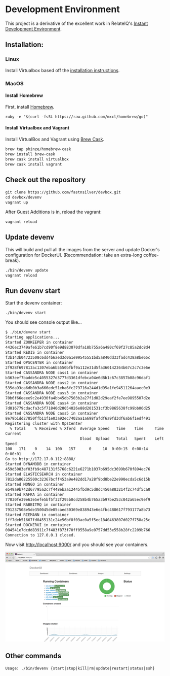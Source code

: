 # Development Environment

This project is a derivative of the excellent work in RelateIQ's [Instant Development Environment](https://github.com/relateiq/docker_public).

## Installation:

### Linux

Install Virtualbox based off the [installation instructions](https://www.virtualbox.org/wiki/Linux_Downloads).

### MacOS

#### Install Homebrew

First, install [Homebrew](http://brew.sh/).

```
ruby -e "$(curl -fsSL https://raw.github.com/mxcl/homebrew/go)"
```

#### Install Virtualbox and Vagrant

Install VirtualBox and Vagrant using [Brew Cask](https://github.com/phinze/homebrew-cask).

```
brew tap phinze/homebrew-cask
brew install brew-cask
brew cask install virtualbox
brew cask install vagrant
```

## Check out the repository

```
git clone https://github.com/fastnsilver/devbox.git
cd devbox/devenv
vagrant up
```

After Guest Additions is in, reload the vagrant:

```
vagrant reload
```

## Update devenv

This will build and pull all the images from the server and update Docker's configuration for DockerUI.
(Recommendation: take an extra-long coffee-break).

```
./bin/devenv update
vagrant reload
```

## Run devenv start

Start the devenv container:

```
./bin/devenv start
```

You should see console output like...

```
$ ./bin/devenv start
Starting applications...
Started ZOOKEEPER in container 4436ec3749afe61b7cd90f8e9d883070dfa18b755a6a480cf69f27c85a2dc8d4
Started REDIS in container f3b143b04723508c6dd4b6aed3d0a1e99545551bd5a840dd33fadc438a8be65c
Started OPSCENTER in container 2f928f697813ac1307eba6b5550bfbf9a112e31d5fa360142364b67c2c7c3e6e
Started CASSANDRA NODE cass1 in container b363eef7badde5c4055327d3777d3361dfebca04e6d8b1c67c3857b08c96daf1
Started CASSANDRA NODE cass2 in container 535da93ca6db0b3a666edc51eba6fc279716a244d1d95a1fe94511264aaec0e3
Started CASSANDRA NODE cass3 in container 70b6f66eeee9c2e4930fa4bb45db7503b2a27f1d02d29eaf2fe7ee9895507d2e
Started CASSANDRA NODE cass4 in container 7d016779cdacfa3c5f71840d28054026e88d201531cf3b9865638fc99bb06d25
Started CASSANDRA NODE cass5 in container 8e79b1dd27850ffb11f1e03a92ec7402aa1a698fafdf6a9fd3df6ab6f1edf491
Registering cluster with OpsCenter
  % Total    % Received % Xferd  Average Speed   Time    Time     Time  Current
                                 Dload  Upload   Total   Spent    Left  Speed
100   171    0    14  100   157      0     10  0:00:15  0:00:14  0:00:01     0
Go to http://172.17.0.112:8888/
Started DYNAMODB in container 459d5083ef03fb9c487131f5768c6221e6271b1037b695dc3699b670f894ec76
Started ELASTICSEARCH in container 7812da86225500c32367bcff453a9e482dd17a28f9bd8be22e990ecda5c6d15b
Started MONGO in container e549a9b742d67795a2c7f448ebaa12445fbd9c5d8dc450a883214f2c74df5ca0
Started KAFKA in container 77030fe39e63e5efe5bf5f32f295b0cd258b4b765a3b97be253c042a65ec9ef9
Started RABBITMQ in container 791237508e5de350045de05caed30369e838943e6e4fbc488617f793177a8b73
Started RIEMANN in container 1ff7deb51667fd0455131c24e56bf8f03ac0a5f5ec1840463807d027f758a25c
Started DOCKERUI in container 004541e7dcdd83911c7f483f873f70ff0558a9e0757dd53e558b28fc2209b766
Connection to 127.0.0.1 closed.
```

Now visit [http://localhost:9000/](http://localhost:9000/) and you should see your containers.

![Containers](dockerui.png)

## Other commands

```
Usage: ./bin/devenv {start|stop|kill|rm|update|restart|status|ssh}
```
